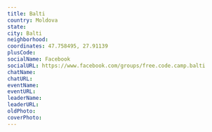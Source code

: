 ```yaml
---
title: Balti
country: Moldova
state: 
city: Balti
neighborhood: 
coordinates: 47.758495, 27.91139
plusCode:
socialName: Facebook
socialURL: https://www.facebook.com/groups/free.code.camp.balti
chatName:
chatURL:
eventName:
eventURL:
leaderName:
leaderURL:
oldPhoto: 
coverPhoto:
---
```

